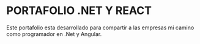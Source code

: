 # PORTAFOLIO .NET Y REACT
Este portafolio esta desarrollado para compartir a las empresas mi camino como programador en .Net y Angular.